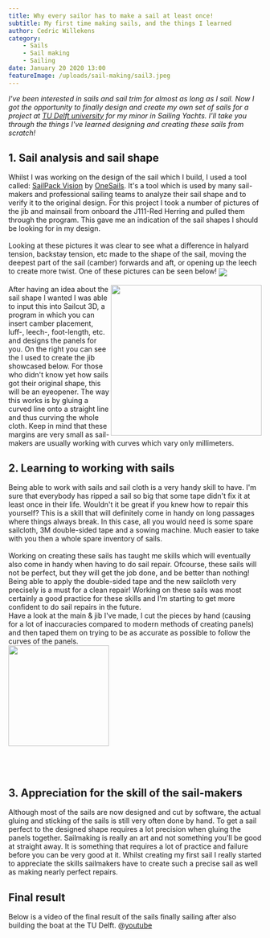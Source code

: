 ```yaml
---
title: Why every sailor has to make a sail at least once! 
subtitle: My first time making sails, and the things I learned 
author: Cedric Willekens
category:
    - Sails
    - Sail making
    - Sailing
date: January 20 2020 13:00
featureImage: /uploads/sail-making/sail3.jpeg
---
```

*I've been interested in sails and sail trim for almost as long as I sail. Now I got the opportunity to finally design
 and create my own set of sails for a project at [TU Delft university](www.tudelft.nl) for my minor in Sailing Yachts. 
 I'll take you through the things I've learned designing and creating these sails from scratch!*

## 1. Sail analysis and sail shape
Whilst I was working on the design of the sail which I build, I used a tool called: [SailPack Vision](https://www.onesails.com/nl/sailpack-vision/) by [OneSails](https://www.onesails.com/nl/?___from_store=international). It's a 
tool which is used by many sail-makers and professional sailing teams to analyze their sail shape and to verify it to 
the original design. For this project I took a number of pictures of the jib and mainsail from onboard the J111-Red Herring
and pulled them through the program. This gave me an indication of the sail shapes I should be looking for in my design.
<br></br>
Looking at these pictures it was clear to see what a difference in halyard tension, backstay tension, etc made to the shape 
of the sail, moving the deepest part of the sail (camber) forwards and aft, or opening up the leech to create more twist. 
One of these pictures can be seen below!
<img src="/uploads/sail-making/jib analysis.jpg" align="center"></img>
<br></br>
<img src="/uploads/sail-making/sail-design.jpeg" align="right" width="300"></img>
After having an idea about the sail shape I wanted I was able to input this into Sailcut 3D, a program in which you can 
insert camber placement, luff-, leech-, foot-length, etc. and designs the panels for you. 
 On the right you can see the I used to 
create the jib showcased below. For those who didn't know yet 
how sails got their original shape, this will be an eyeopener. The way this works is by gluing a curved line onto a 
straight line and thus curving the whole cloth. Keep in mind that these margins are very small as sail-makers are usually working
with curves which vary only millimeters. 

## 2. Learning to working with sails
Being able to work with sails and sail cloth is a very handy skill to have. I'm sure that everybody has ripped a 
sail so big that some tape didn't fix it at least once in their life. Wouldn't it be great if you knew how to repair this 
yourself? This is a skill that will definitely come in handy on long passages where things always break. In this case, all 
you would need is some spare sailcloth, 3M double-sided tape and a sowing machine. Much easier to take with you then a whole 
spare inventory of sails. 
<br></br>
Working on creating these sails has taught me skills which will eventually also come in handy when having to do sail repair. 
Ofcourse, these sails will not be perfect, but they will get the job done, and be better than nothing! Being able to 
apply the double-sided tape and the new sailcloth very precisely is a must for a clean repair! Working on these sails 
was most certainly a good practice for these skills and I'm starting to get more confident to do sail repairs in the future.       
Have a look at the main & jib I've made, I cut the pieces by hand (causing for a lot of inaccuracies compared to modern methods of creating panels) 
and then taped them on trying to be as accurate as possible to follow the curves of the panels.  
<img src="/uploads/sail-making/sail1.jpeg" float="center" width="200px"></img> 
<br></br>
<br></br>

## 3. Appreciation for the skill of the sail-makers 
Although most of the sails are now designed and cut by software, the actual gluing and sticking of the sails is still 
very often done by hand. To get a sail perfect to the designed shape requires a lot precision when gluing the panels together. 
Sailmaking is really an art and not something you'll be good at straight away. It is something that requires a lot of practice 
and failure before you can be very good at it. Whilst creating my first sail I really started to appreciate the skills 
sailmakers have to create such a precise sail as well as making nearly perfect repairs. 

## Final result
Below is a video of the final result of the sails finally sailing after also building the boat at the TU Delft. 
@[youtube](https://youtu.be/KeDZwgB3Ex0)


